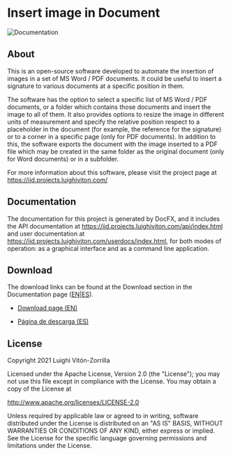 # Insert image in Document

![Documentation](https://github.com/LuighiV/automateword/actions/workflows/docfx.yml/badge.svg)

## About

This is an open-source software developed to automate the insertion of images in a set of MS Word / PDF documents. It could be useful to insert a signature to various documents at a specific position in them.

The software has the option to select a specific list of MS Word / PDF documents, or a folder which contains those documents and insert the image to all of them. It also provides options to resize the image in different units of measurement and specify the relative position respect to a placeholder in the document (for example, the reference for the signature) or to a corner in a specific page (only for PDF documents). In addition to this, the software exports the document with the image inserted to a PDF file which may be created in the same folder as the original document (only for Word documents) or in a subfolder.

For more information about this software, please visit the project page at https://iid.projects.luighiviton.com/

## Documentation

The documentation for this project is generated by DocFX, and it includes the API documentation at https://iid.projects.luighiviton.com/api/index.html and user documentation at https://iid.projects.luighiviton.com/userdocs/index.html, for both modes of operation: as a graphical interface and as a command line application.

## Download

The download links can be found at the Download section in the Documentation page ([EN](https://iid.projects.luighiviton.com/userdocs/en/index.html)|[ES](https://iid.projects.luighiviton.com/userdocs/en/index.html)).

- [Download page (EN)](https://iid.projects.luighiviton.com/userdocs/en/download.html) 

- [Página de descarga (ES)](https://iid.projects.luighiviton.com/userdocs/es/download.html) 


## License

Copyright 2021 Luighi Vitón-Zorrilla

Licensed under the Apache License, Version 2.0 (the "License"); you may not use this file except in compliance with the License. You may obtain a copy of the License at

 http://www.apache.org/licenses/LICENSE-2.0

Unless required by applicable law or agreed to in writing, software distributed under the License is distributed on an "AS IS" BASIS, WITHOUT WARRANTIES OR CONDITIONS OF ANY KIND, either express or implied. See the License for the specific language governing permissions and limitations under the License.



